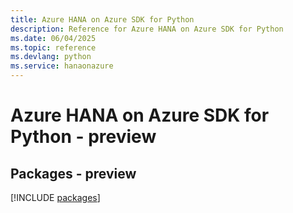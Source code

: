 ```yaml
---
title: Azure HANA on Azure SDK for Python
description: Reference for Azure HANA on Azure SDK for Python
ms.date: 06/04/2025
ms.topic: reference
ms.devlang: python
ms.service: hanaonazure
---
```

# Azure HANA on Azure SDK for Python - preview
## Packages - preview
[!INCLUDE [packages](hana-on-azure-index.md)]